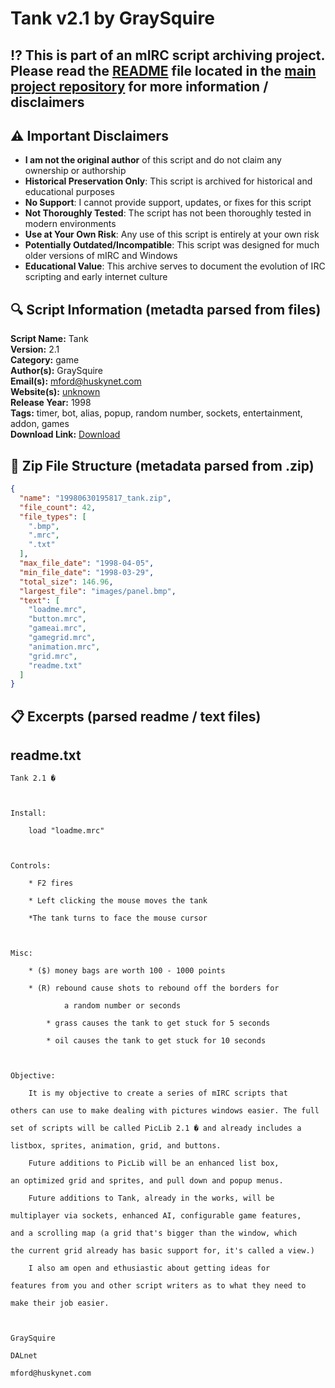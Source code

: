 # Tank v2.1 by GraySquire

## ⁉️ This is part of an mIRC script archiving project. Please read the [README](https://github.com/sorzkode/mirc_scripts_archive/blob/main/README.md) file located in the [main project repository](https://github.com/sorzkode/mirc_scripts_archive) for more information / disclaimers  

## ⚠️ Important Disclaimers

- **I am not the original author** of this script and do not claim any ownership or authorship
- **Historical Preservation Only**: This script is archived for historical and educational purposes
- **No Support**: I cannot provide support, updates, or fixes for this script
- **Not Thoroughly Tested**: The script has not been thoroughly tested in modern environments
- **Use at Your Own Risk**: Any use of this script is entirely at your own risk
- **Potentially Outdated/Incompatible**: This script was designed for much older versions of mIRC and Windows
- **Educational Value**: This archive serves to document the evolution of IRC scripting and early internet culture

## 🔍 Script Information (metadta parsed from files)

**Script Name:** Tank  
**Version:** 2.1  
**Category:** game  
**Author(s):** GraySquire  
**Email(s):** <mford@huskynet.com>  
**Website(s):** [unknown](unknown)  
**Release Year:** 1998  
**Tags:** timer, bot, alias, popup, random number, sockets, entertainment, addon, games  
**Download Link:** [Download](https://github.com/sorzkode/mirc_scripts_archive/raw/main/hawkee.com/19980630195817_tank/19980630195817_tank.zip)  

## 📂 Zip File Structure (metadata parsed from .zip)

```json
{
  "name": "19980630195817_tank.zip",
  "file_count": 42,
  "file_types": [
    ".bmp",
    ".mrc",
    ".txt"
  ],
  "max_file_date": "1998-04-05",
  "min_file_date": "1998-03-29",
  "total_size": 146.96,
  "largest_file": "images/panel.bmp",
  "text": [
    "loadme.mrc",
    "button.mrc",
    "gameai.mrc",
    "gamegrid.mrc",
    "animation.mrc",
    "grid.mrc",
    "readme.txt"
  ]
}
```

## 📋 Excerpts (parsed readme / text files)

## readme.txt

```text
Tank 2.1 �

Install:
	load "loadme.mrc"

Controls:
	* F2 fires
	* Left clicking the mouse moves the tank
	*The tank turns to face the mouse cursor

Misc:
	* ($) money bags are worth 100 - 1000 points
	* (R) rebound cause shots to rebound off the borders for 
            a random number or seconds
        * grass causes the tank to get stuck for 5 seconds
        * oil causes the tank to get stuck for 10 seconds

Objective:
	It is my objective to create a series of mIRC scripts that
others can use to make dealing with pictures windows easier. The full
set of scripts will be called PicLib 2.1 � and already includes a 
listbox, sprites, animation, grid, and buttons.
	Future additions to PicLib will be an enhanced list box, 
an optimized grid and sprites, and pull down and popup menus.
	Future additions to Tank, already in the works, will be 
multiplayer via sockets, enhanced AI, configurable game features,
and a scrolling map (a grid that's bigger than the window, which 
the current grid already has basic support for, it's called a view.)
	I also am open and ethusiastic about getting ideas for
features from you and other script writers as to what they need to
make their job easier.
		
GraySquire
DALnet
mford@huskynet.com
```

